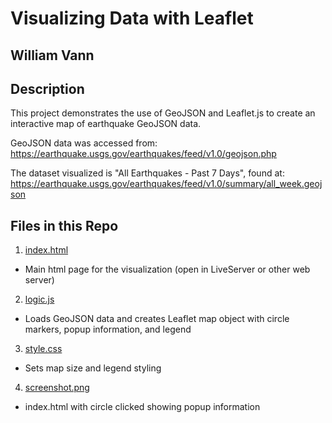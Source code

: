 # Visualizing Data with Leaflet

## William Vann

## Description

This project demonstrates the use of GeoJSON and Leaflet.js to create an interactive map of earthquake GeoJSON data. 

GeoJSON data was accessed from: https://earthquake.usgs.gov/earthquakes/feed/v1.0/geojson.php

The dataset visualized is "All Earthquakes - Past 7 Days", found at: https://earthquake.usgs.gov/earthquakes/feed/v1.0/summary/all_week.geojson  

## Files in this Repo

1. [index.html](/Leaflet-Part-1/index.html)

* Main html page for the visualization (open in LiveServer or other web server)

2. [logic.js](/Leaflet-Part-1/static/js/logic.js)

* Loads GeoJSON data and creates Leaflet map object with circle markers, popup information, and legend

3. [style.css](/Leaflet-Part-1/static/css/style.css)

* Sets map size and legend styling

4. [screenshot.png](/Leaflet-Part-1/static/images/screenshot.png)

* index.html with circle clicked showing popup information
